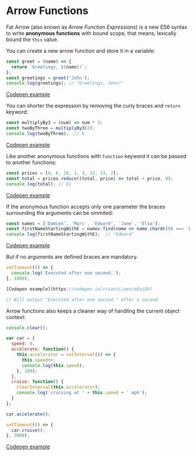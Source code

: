 # Arrow Functions

Fat Arrow (also known as _Arrow Function Expressions_) is a new ES6 syntax to write **anonymous functions** with bound scope, that means, lexically bound the `this` value.

You can create a new arrow function and store it in a variable:

```js
const greet = (name) => {
  return `Greetings, ${name}!`;
};
const greetings = greet('John');
console.log(greetings); // "Greetings, John!"
```

[Codepen example](https://codepen.io/crsanti/pen/oeOMMm)

You can shorter the expression by removing the curly braces and `return` keyword:

```js
const multiplyBy3 = (num) => num * 3;
const twoByThree = multiplyBy3(2);
console.log(twoByThree);  // 6
```

[Codepen example](https://codepen.io/crsanti/pen/rzbrZd)

Like another anonymous functions with `function` keyword it can be passed to another functions:

```js
const prices = [4, 6, 20, 1, 3, 12, 13, 2];
const total = prices.reduce((total, price) => total + price, 0);
console.log(total); // 61
```

[Codepen example](https://codepen.io/crsanti/pen/KvYBGq)

If the anonymous function accepts only one parameter the braces surrounding the arguments can be ommited:

```js
const names = ['Damien', 'Marc', 'Edward', 'Jane', 'Elsa'];
const firstNameStartingWithE = names.find(name => name.charAt(0) === 'E');
console.log(firstNameStartingWithE);  // "Edward"
```

[Codepen example](https://codepen.io/crsanti/pen/brJjQw)

But if no arguments are defined braces are mandatory.

```js
setTimeout(() => {
  console.log('Executed after one second.');
}, 1000);

[Codepen example](https://codepen.io/crsanti/pen/eEojQV)

// Will output "Executed after one second." after a second.
```

Arrow functions also keeps a cleaner way of handling the current object context:

```js
console.clear();

var car = {
  speed: 0,
  accelerate: function() {
    this.accelerator = setInterval(() => {
      this.speed++;
      console.log(this.speed);
    }, 100);
  },
  cruise: function() {
    clearInterval(this.accelerator);
    console.log('cruising at ' + this.speed + ' mph');
  }
};

car.accelerate();

setTimeout(() => {
  car.cruise();
}, 3000);
```

[Codepen example](https://codepen.io/crsanti/pen/QMPBzp)
